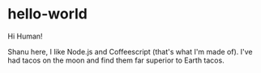 # hello-world

Hi Human!

Shanu here, I like Node.js and Coffeescript (that's what I'm made of).
I've had tacos on the moon and find them far superior to Earth tacos.
